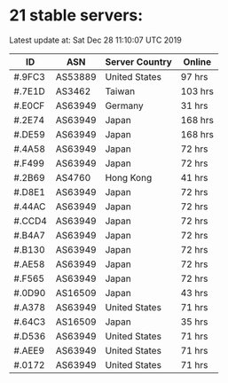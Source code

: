 # 21 stable servers:

Latest update at: Sat Dec 28 11:10:07 UTC 2019

| ID | ASN | Server Country | Online |
| -- | --- | -------------- | ------ |
| #.9FC3 | AS53889 | United States | 97 hrs |
| #.7E1D | AS3462 | Taiwan | 103 hrs |
| #.E0CF | AS63949 | Germany | 31 hrs |
| #.2E74 | AS63949 | Japan | 168 hrs |
| #.DE59 | AS63949 | Japan | 168 hrs |
| #.4A58 | AS63949 | Japan | 72 hrs |
| #.F499 | AS63949 | Japan | 72 hrs |
| #.2B69 | AS4760 | Hong Kong | 41 hrs |
| #.D8E1 | AS63949 | Japan | 72 hrs |
| #.44AC | AS63949 | Japan | 72 hrs |
| #.CCD4 | AS63949 | Japan | 72 hrs |
| #.B4A7 | AS63949 | Japan | 72 hrs |
| #.B130 | AS63949 | Japan | 72 hrs |
| #.AE58 | AS63949 | Japan | 72 hrs |
| #.F565 | AS63949 | Japan | 72 hrs |
| #.0D90 | AS16509 | Japan | 43 hrs |
| #.A378 | AS63949 | United States | 71 hrs |
| #.64C3 | AS16509 | Japan | 35 hrs |
| #.D536 | AS63949 | United States | 71 hrs |
| #.AEE9 | AS63949 | United States | 71 hrs |
| #.0172 | AS63949 | United States | 71 hrs |

